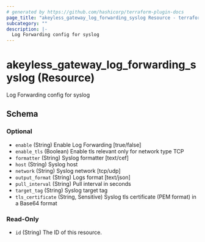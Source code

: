 ```yaml
---
# generated by https://github.com/hashicorp/terraform-plugin-docs
page_title: "akeyless_gateway_log_forwarding_syslog Resource - terraform-provider-akeyless"
subcategory: ""
description: |-
  Log Forwarding config for syslog
---
```


# akeyless_gateway_log_forwarding_syslog (Resource)

Log Forwarding config for syslog



<!-- schema generated by tfplugindocs -->
## Schema

### Optional

- `enable` (String) Enable Log Forwarding [true/false]
- `enable_tls` (Boolean) Enable tls relevant only for network type TCP
- `formatter` (String) Syslog formatter [text/cef]
- `host` (String) Syslog host
- `network` (String) Syslog network [tcp/udp]
- `output_format` (String) Logs format [text/json]
- `pull_interval` (String) Pull interval in seconds
- `target_tag` (String) Syslog target tag
- `tls_certificate` (String, Sensitive) Syslog tls certificate (PEM format) in a Base64 format

### Read-Only

- `id` (String) The ID of this resource.


